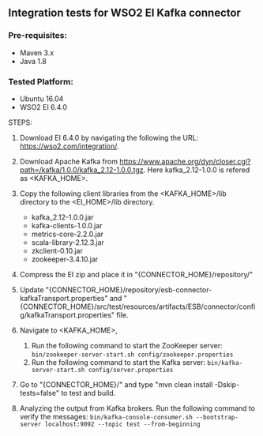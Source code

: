 ## Integration tests for WSO2 EI Kafka connector

### Pre-requisites:

- Maven 3.x
- Java 1.8

### Tested Platform:

- Ubuntu 16.04
- WSO2 EI 6.4.0

STEPS:

1. Download EI 6.4.0 by navigating the following the URL: https://wso2.com/integration/.

2. Download Apache Kafka from https://www.apache.org/dyn/closer.cgi?path=/kafka/1.0.0/kafka_2.12-1.0.0.tgz.
   Here kafka_2.12-1.0.0 is refered as <KAFKA_HOME>.

3. Copy the following client libraries from the <KAFKA_HOME>/lib directory to the <EI_HOME>/lib directory.

    * kafka_2.12-1.0.0.jar
    * kafka-clients-1.0.0.jar
    * metrics-core-2.2.0.jar
    * scala-library-2.12.3.jar
    * zkclient-0.10.jar
    * zookeeper-3.4.10.jar

3. Compress the EI zip and place it in "{CONNECTOR_HOME}/repository/"

4. Update "{CONNECTOR_HOME}/repository/esb-connector-kafkaTransport.properties" and "{CONNECTOR_HOME}/src/test/resources/artifacts/ESB/connector/config/kafkaTransport.properties" file.

5. Navigate to <KAFKA_HOME>,
    1. Run the following command to start the ZooKeeper server: `bin/zookeeper-server-start.sh config/zookeeper.properties`
    2. Run the following command to start the Kafka server: `bin/kafka-server-start.sh config/server.properties`

6. Go to "{CONNECTOR_HOME}/" and type "mvn clean install -Dskip-tests=false" to test and build.

7. Analyzing the output from Kafka brokers.
    Run the following command to verify the messages: `bin/kafka-console-consumer.sh --bootstrap-server localhost:9092 --topic test --from-beginning`